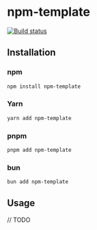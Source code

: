 # npm-template

[![Build status](https://github.com/mskelton/npm-template/workflows/Build/badge.svg)](https://github.com/mskelton/npm-template/actions)

## Installation

### npm

```sh
npm install npm-template
```

### Yarn

```sh
yarn add npm-template
```

### pnpm

```sh
pnpm add npm-template
```

### bun

```sh
bun add npm-template
```

## Usage

// TODO
